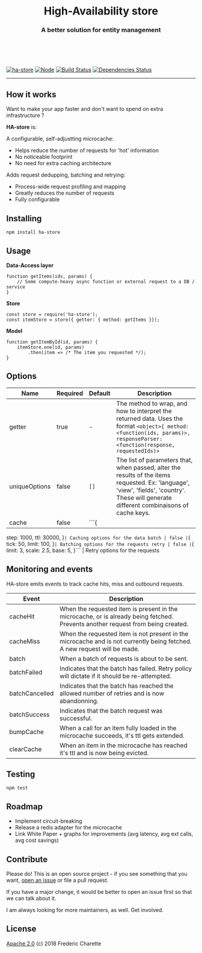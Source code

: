 <h1 align="center">
  High-Availability store
</h1>
<h3 align="center">
  A better solution for entity management
  <br/><br/><br/>
</h3>
<br/>

[![ha-store](https://img.shields.io/npm/v/ha-store.svg)](https://www.npmjs.com/package/ha-store)
[![Node](https://img.shields.io/badge/node->%3D8.0-blue.svg)](https://nodejs.org)
[![Build Status](https://travis-ci.org/fed135/ha-store.svg?branch=master)](https://travis-ci.org/fed135/ha-store.js)
[![Dependencies Status](https://david-dm.org/fed135/ha-store.js.svg)](https://david-dm.org/fed135/ha-store.js)

---

## How it works

Want to make your app faster and don't want to spend on extra infrastructure ? 

**HA-store** is: 

A configurable, self-adjustting microcache: 

- Helps reduce the number of requests for 'hot' information
- No noticeable footprint 
- No need for extra caching architecture

Adds request dedupping, batching and retrying:

- Process-wide request profiling and mapping
- Greatly reduces the number of requests
- Fully configurable


## Installing

`npm install ha-store`


## Usage

**Data-Access layer**

```node
function getItems(ids, params) {
    // Some compute-heavy async function or external request to a DB / service
}
```

**Store**
```node
const store = require('ha-store');
const itemStore = store({ getter: { method: getItems }});
```

**Model**
```node
function getItemById(id, params) {
    itemStore.one(id, params)
        .then(item => /* The item you requested */);
}
```

## Options

Name | Required | Default | Description
--- | --- | --- | ---
getter | true | - | The method to wrap, and how to interpret the returned data. Uses the format `<object>{ method: <function(ids, params)>, responseParser: <function(response, requestedIds)>`
uniqueOptions | false | `[]` | The list of parameters that, when passed, alter the results of the items requested. Ex: 'language', 'view', 'fields', 'country'. These will generate different combinaisons of cache keys.
cache | false | ```{
  step: 1000,
  ttl: 30000,
}``` | Caching options for the data
batch | false | ```{
  tick: 50,
  limit: 100,
}``` | Batching options for the requests
retry | false | ```{
  limit: 3,
  scale: 2.5,
  base: 5,
}``` | Retry options for the requests


## Monitoring and events

HA-store emits events to track cache hits, miss and outbound requests.

Event | Description
--- | ---
cacheHit | When the requested item is present in the microcache, or is already being fetched. Prevents another request from being created.
cacheMiss | When the requested item is not present in the microcache and is not currently being fetched. A new request will be made.
batch | When a batch of requests is about to be sent.
batchFailed | Indicates that the batch has failed. Retry policy will dictate if it should be re-attempted.
batchCancelled | Indicates that the batch has reached the allowed number of retries and is now abandonning.
batchSuccess | Indicates that the batch request was successful.
bumpCache | When a call for an item fully loaded in the microcache succeeds, it's ttl gets extended.
clearCache | When an item in the microcache has reached it's ttl and is now being evicted.


## Testing

`npm test`


## Roadmap

- Implement circuit-breaking
- Release a redis adapter for the microcache
- Link White Paper + graphs for improvements (avg latency, avg ext calls, avg cost savings)


## Contribute

Please do! This is an open source project - if you see something that you want, [open an issue](https://github.com/fed135/ha-store/issues/new) or file a pull request.

If you have a major change, it would be better to open an issue first so that we can talk about it. 

I am always looking for more maintainers, as well. Get involved. 


## License 

[Apache 2.0](LICENSE) (c) 2018 Frederic Charette


